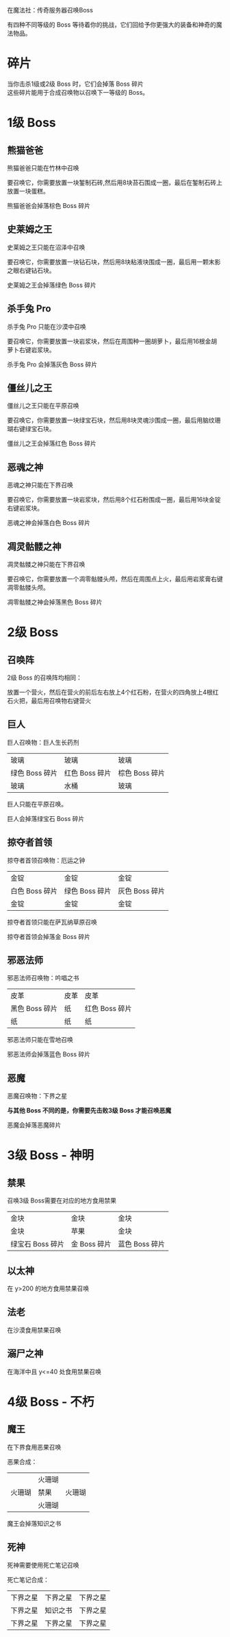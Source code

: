 在魔法社：传奇服务器召唤Boss

有四种不同等级的 Boss 等待着你的挑战，它们回给予你更强大的装备和神奇的魔法物品。

# 碎片

当你击杀1级或2级 Boss 时，它们会掉落 Boss 碎片  
这些碎片能用于合成召唤物以召唤下一等级的 Boss。

# 1级 Boss

## 熊猫爸爸

熊猫爸爸只能在竹林中召唤

要召唤它，你需要放置一块錾制石砖,然后用8块苔石围成一圈，最后在錾制石砖上放置一块蛋糕。

熊猫爸爸会掉落棕色 Boss 碎片

## 史莱姆之王

史莱姆之王只能在沼泽中召唤

要召唤它，你需要放置一块钻石块，然后用8块粘液块围成一圈，最后用一颗末影之眼右键钻石块。

史莱姆之王会掉落绿色 Boss 碎片

## 杀手兔 Pro

杀手兔 Pro 只能在沙漠中召唤

要召唤它，你需要放置一块岩浆块，然后在周围种一圈胡萝卜，最后用16根金胡萝卜右键岩浆块。

杀手兔 Pro 会掉落灰色 Boss 碎片

## 僵丝儿之王

僵丝儿之王只能在平原召唤

要召唤它，你需要放置一块绿宝石块，然后用8块灵魂沙围成一圈，最后用脑纹珊瑚右键绿宝石块。

僵丝儿之王会掉落红色 Boss 碎片

## 恶魂之神

恶魂之神只能在下界召唤

要召唤它，你需要放置一块岩浆块，然后用8个红石粉围成一圈，最后用16块金锭右键岩浆块。

恶魂之神会掉落白色 Boss 碎片

## 凋灵骷髅之神

凋灵骷髅之神只能在下界召唤

要召唤它，你需要放置一个凋零骷髅头颅，然后在周围点上火，最后用岩浆膏右键凋零骷髅头颅。

凋零骷髅之神会掉落黑色 Boss 碎片

# 2级 Boss

## 召唤阵

2级 Boss 的召唤阵均相同：

放置一个营火，然后在营火的前后左右放上4个红石粉，在营火的四角放上4根红石火把，最后用召唤物右键营火

## 巨人

巨人召唤物：巨人生长药剂

|     |     |     |
| --- | --- | --- |
| 玻璃  | 玻璃  | 玻璃  |
| 绿色 Boss 碎片 | 红色 Boss 碎片 | 棕色 Boss 碎片 |
| 玻璃  | 水桶  | 玻璃  |

巨人只能在平原召唤。

巨人会掉落绿宝石 Boss 碎片

## 掠夺者首领

掠夺者首领召唤物：厄运之钟

|     |     |     |
| --- | --- | --- |
| 金锭  | 金锭  | 金锭  |
| 白色 Boss 碎片 | 绿色 Boss 碎片 | 灰色 Boss 碎片 |
| 金锭  | 金锭  | 金锭  |

掠夺者首领只能在萨瓦纳草原召唤

掠夺者首领会掉落金 Boss 碎片

## 邪恶法师

邪恶法师召唤物：吟唱之书

|     |     |     |
| --- | --- | --- |
| 皮革  | 皮革  | 皮革  |
| 黑色 Boss 碎片 | 纸   | 红色 Boss 碎片 |
| 纸   | 纸   | 纸   |

邪恶法师只能在雪地召唤

邪恶法师会掉落蓝色 Boss 碎片

## 恶魔

恶魔召唤物：下界之星

**与其他 Boss 不同的是，你需要先击败3级 Boss 才能召唤恶魔**

恶魔会掉落恶魔碎片

# 3级 Boss - 神明

## 禁果

召唤3级 Boss需要在对应的地方食用禁果

|     |     |     |
| --- | --- | --- |
| 金块  | 金块  | 金块  |
| 金块  | 苹果  | 金块  |
| 绿宝石 Boss 碎片 | 金 Boss 碎片 | 蓝色 Boss 碎片 |

## 以太神

在 y>200 的地方食用禁果召唤

## 法老

在沙漠食用禁果召唤

## 溺尸之神

在海洋中且 y<=40 处食用禁果召唤

# 4级 Boss - 不朽

## 魔王

在下界食用恶果召唤

恶果合成：

|     |     |     |
| --- | --- | --- |
|     | 火珊瑚 |     |
| 火珊瑚 | 禁果  | 火珊瑚 |
|     | 火珊瑚 |     |

魔王会掉落知识之书

## 死神

死神需要使用死亡笔记召唤

死亡笔记合成：

|     |     |     |
| --- | --- | --- |
| 下界之星 | 下界之星 | 下界之星 |
| 下界之星 | 知识之书 | 下界之星 |
| 下界之星 | 下界之星 | 下界之星 |
